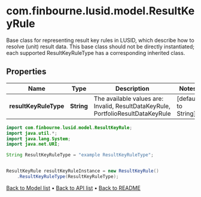 # com.finbourne.lusid.model.ResultKeyRule
Base class for representing result key rules in LUSID, which describe how to resolve (unit) result data.  This base class should not be directly instantiated; each supported ResultKeyRuleType has a corresponding inherited class.

## Properties

Name | Type | Description | Notes
------------ | ------------- | ------------- | -------------
**resultKeyRuleType** | **String** | The available values are: Invalid, ResultDataKeyRule, PortfolioResultDataKeyRule | [default to String]

```java
import com.finbourne.lusid.model.ResultKeyRule;
import java.util.*;
import java.lang.System;
import java.net.URI;

String ResultKeyRuleType = "example ResultKeyRuleType";


ResultKeyRule resultKeyRuleInstance = new ResultKeyRule()
    .ResultKeyRuleType(ResultKeyRuleType);
```


[Back to Model list](../README.md#documentation-for-models) &#8226; [Back to API list](../README.md#documentation-for-api-endpoints) &#8226; [Back to README](../README.md)
